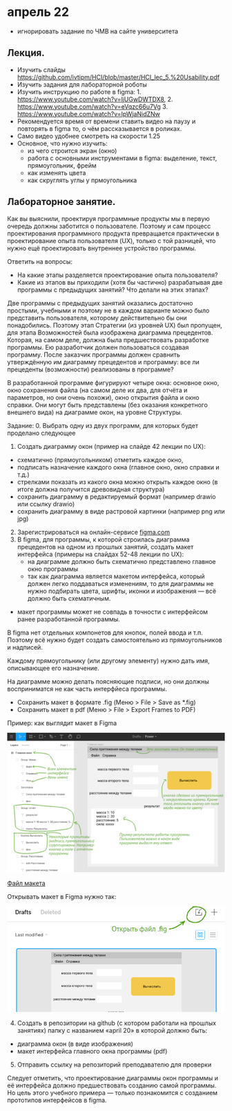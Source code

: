 # апрель 22

- игнорировать задание по ЧМВ на сайте университета

## Лекция.
- Изучить слайды https://github.com/ivtipm/HCI/blob/master/HCI_lec_5.%20Usability.pdf
- Изучить задания для лабораторной роботы
- Изучить инструкцию по работе в figma: 1. https://www.youtube.com/watch?v=ljUGwDWTDX8, 2. https://www.youtube.com/watch?v=eVqzc66u7Vg 3. https://www.youtube.com/watch?v=IpWjaNidZNw
- Рекомендуется время от времени ставить видео на паузу и повторять в figma то, о чём рассказывается в роликах.
- Само видео удобнее смотреть на скорости 1.25
- Основное, что нужно изучить:
  - из чего строится экран (окно)
  - работа с основными инструментами в figma: выделение, текст, прямоугольник, фрейм
  - как изменять цвета
  - как скруглять углы у прмоугольника

## Лабораторное занятие.

Как вы выяснили, проектируя программные продукты мы в первую очередь должны заботится о пользователе. Поэтому и сам процесс проектирования программного продукта превращается практически в проектирование опыта пользователя (UX), только с той разницей, что нужно ещё проектировать внутреннее устройство программы.

Ответить на вопросы:
- На какие этапы разделяется проектирование опыта пользователя?
- Какие из этапов вы приходили (хотя бы частично) разрабатывая две программы с предыдущих занятий? Что делали на этих этапах?

Две программы с предыдущих занятий оказались достаточно простыми, учебными и поэтому не в каждом варианте можно было представить пользователя, которому действительно бы они понадобились. Поэтому этап Стратегии (из уровней UX) был пропущен, для этапа Возможностей была изображена диаграмма прецедентов. Которая, на самом деле, должна была предшествовать разработке программы. Ею разработчик должен пользоваться создавая программу. После заказчик программы должен сравнить утверждённую им диаграмму прецедентов и программу: все ли прецеденты (возможности) реализованы в программе?

В разработанной программе фигурируют четыре окна: основное окно, окно сохранения файла (на самом деле их два, для отчёта и параметров, но они очень похожи), окно открытия файла и окно справки. Они могут быть представлены (без оказания конкретного внешнего вида) на диаграмме окон, на уровне Структуры.

Задание:
0. Выбрать одну из двух программ, для которых будет проделано следующее
1. Создать диаграмму окон (пример на слайде 42 лекции по UX):
  - схематично (прямоугольником) отметить каждое окно,
  - подписать назначение каждого окна (главное окно, окно справки и т.д.)
  - стрелками показать из какого окна можно открыть каждое окно (в итоге должна получится древовидная структура)
  - сохранить диаграмму в редактируемый формат (например drawio или ссылку drawio)
  - сохранить диаграмму в виде растровой картинки (например png или jpg)
2. Зарегистрироваться на онлайн-сервисе [figma.com](https://www.figma.com/)
3. В figma, для программы, к которой строилась диаграмма прецедентов на одном из прошлых занятий, создать макет интерфейса (примеры на слайдах 52-48 лекции по UX):
	- на диаграмме должно быть схематично представлено главное окно программы
	- так как диаграмма является макетом интерфейса, который должен легко 	поддаваться изменениям, то для диаграммы не нужно подбирать цвета, 	шрифты, иконки и изображения — всё должно быть схематичным.
  - макет программы может не совпадь в точности с интерфейсом ранее разработанной программы.

  В figma нет отдельных компонетов для кнопок, полей ввода и т.п. Поэтому всё нужно будет создать самостоятельно из прямоугольников и надписей.

  Каждому прямоугольнику (или другому элементу) нужно дать имя, описывающее его назначение.

  На диаграмме можно делать поясняющие подписи, но они должны восприниматся не как часть интерфйеса программы.

  - Сохранить макет в формате .fig (Меню > File > Save as *.fig)
  - Сохранить макет в pdf (Меню > File > Export Frames to PDF)



  Пример: как выглядит макет в Figma

  ![form](figma1.png)

  [Файл макета](example-figma-1.fig)

  Открывать макет в Figma нужно так:

  ![import file](figma-import.png)

4. Создать в репозитории на github (с котором работали на прошлых занятиях) папку с названием «april 20» в которой должно быть:
- диаграмма окон (в виде изображения)
- макет интерфейса главного окна программы (pdf)
5. Отправить ссылку на репозиторий преподавателю для проверки


Следует отметить, что проектирование диаграммы окон программы и её интерфейса должно предшествовать созданию самой программы. Но цель этого учебного примера — только познакомится с созданием прототипов интерфейсов в figma.








<!-- 1. программа для генерации паролей
2. программа для вычисление длины тормозного пути
3. программа для предсказания числа заражённых
4. программа для определения количества лекарства в крови (организме) из времени полувыведения
5. программа для вычисления цены с учётом инфляции
6. Вычисление местного звёздного времени
7. Уравнение времени для солнечных часов
8. конвертер валют
9. перевод единиц измерения
10.
0. свой вариант (требуется предварительное согласование с преподавателем) -->
